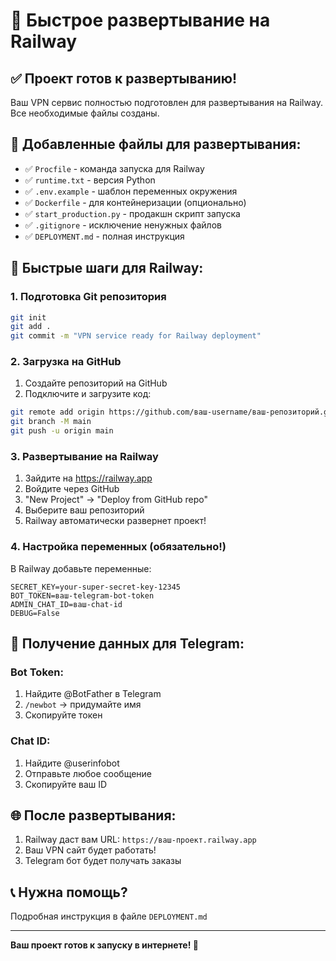 # 🚀 Быстрое развертывание на Railway

## ✅ Проект готов к развертыванию!

Ваш VPN сервис полностью подготовлен для развертывания на Railway. Все необходимые файлы созданы.

## 📁 Добавленные файлы для развертывания:

- ✅ `Procfile` - команда запуска для Railway
- ✅ `runtime.txt` - версия Python
- ✅ `.env.example` - шаблон переменных окружения
- ✅ `Dockerfile` - для контейнеризации (опционально)
- ✅ `start_production.py` - продакшн скрипт запуска
- ✅ `.gitignore` - исключение ненужных файлов
- ✅ `DEPLOYMENT.md` - полная инструкция

## 🚄 Быстрые шаги для Railway:

### 1. Подготовка Git репозитория
```bash
git init
git add .
git commit -m "VPN service ready for Railway deployment"
```

### 2. Загрузка на GitHub
1. Создайте репозиторий на GitHub
2. Подключите и загрузите код:
```bash
git remote add origin https://github.com/ваш-username/ваш-репозиторий.git
git branch -M main
git push -u origin main
```

### 3. Развертывание на Railway
1. Зайдите на https://railway.app
2. Войдите через GitHub
3. "New Project" → "Deploy from GitHub repo"
4. Выберите ваш репозиторий
5. Railway автоматически развернет проект!

### 4. Настройка переменных (обязательно!)
В Railway добавьте переменные:
```
SECRET_KEY=your-super-secret-key-12345
BOT_TOKEN=ваш-telegram-bot-token
ADMIN_CHAT_ID=ваш-chat-id
DEBUG=False
```

## 🤖 Получение данных для Telegram:

### Bot Token:
1. Найдите @BotFather в Telegram
2. `/newbot` → придумайте имя
3. Скопируйте токен

### Chat ID:
1. Найдите @userinfobot
2. Отправьте любое сообщение
3. Скопируйте ваш ID

## 🌐 После развертывания:

1. Railway даст вам URL: `https://ваш-проект.railway.app`
2. Ваш VPN сайт будет работать!
3. Telegram бот будет получать заказы

## 📞 Нужна помощь?

Подробная инструкция в файле `DEPLOYMENT.md`

---

**Ваш проект готов к запуску в интернете! 🎉**